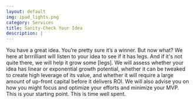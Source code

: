 ```yaml
---
layout: default
img: ipad_lights.png
category: Services
title: Sanity-Check Your Idea
description: |
---
```

   You have a great idea. You’re pretty sure it’s a winner. But now what? We here at brrrilliant will listen to your idea to see if it has legs. And if it's not quite there, we will help it grow some [legs]. We will assess whether your idea has linear or exponential growth potential, whether it can be tweaked to create high leverage of its value, and whether it will require a large amount of up-front capital before it delivers ROI. We will also advise you on how you might focus and optimize your efforts and minimize your MVP. <br>This is your starting point. This is time well spent.